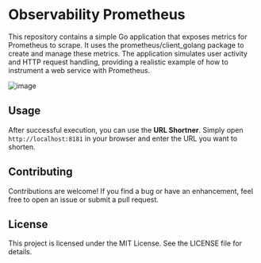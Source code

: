 # Observability Prometheus

This repository contains a simple Go application that exposes metrics for Prometheus to scrape. It uses the prometheus/client_golang package to create and manage these metrics. The application simulates user activity and HTTP request handling, providing a realistic example of how to instrument a web service with Prometheus.

![image](https://github.com/Gabrielm3/observability-prometheus/assets/48194646/436e4644-e303-4433-b35a-091d1cda92f6)


## Usage

After successful execution, you can use the **URL Shortner**. Simply open `http://localhost:8181` in your browser and enter the URL you want to shorten.

## Contributing

Contributions are welcome! If you find a bug or have an enhancement, feel free to open an issue or submit a pull request.

## License

This project is licensed under the MIT License. See the LICENSE file for details.
